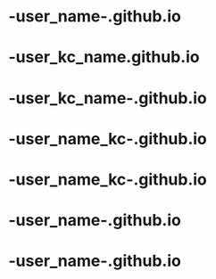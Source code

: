 # -user_name-.github.io
# -user_kc_name.github.io
# -user_kc_name-.github.io
# -user_name_kc-.github.io
# -user_name_kc-.github.io
# -user_name-.github.io
# -user_name-.github.io
